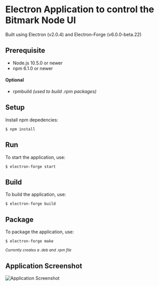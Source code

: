 # Electron Application to control the Bitmark Node UI

Built using Electron (v2.0.4) and Electron-Forge (v6.0.0-beta.22)

## Prerequisite
* Node.js 10.5.0 or newer
* npm 6.1.0 or newer

#### Optional
* rpmbuild _(used to build .rpm packages)_

## Setup
Install npm depedencies:

```$ npm install ```

## Run
To start the application, use:

```$ electron-forge start```

## Build
To build the application, use:

```$ electron-forge build```

## Package
To package the application, use:

```$ electron-forge make```

<sub>_Currently creates a .deb and .rpm file_</sub>

## Application Screenshot
![Application Screenshot](screenshot.png)
